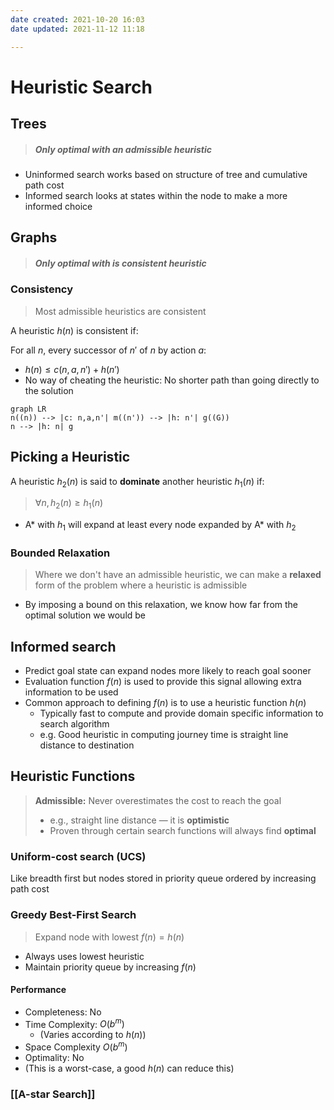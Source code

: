 ```yaml
---
date created: 2021-10-20 16:03
date updated: 2021-11-12 11:18

---
```


# Heuristic Search

## Trees

> ##### Only optimal with an **admissible** heuristic

- Uninformed search works based on structure of tree and cumulative path cost
- Informed search looks at states within the node to make a more informed choice

## Graphs

> ##### Only optimal with is **consistent** heuristic

### Consistency

> Most admissible heuristics are consistent

A heuristic $h(n)$ is consistent if:

For all $n$, every successor of $n'$ of $n$ by action $a$:

- $h(n) \leq c(n, a, n') + h(n')$
- No way of cheating the heuristic: No shorter path than going directly to the solution

```mermaid
graph LR
n((n)) --> |c: n,a,n'| m((n')) --> |h: n'| g((G))
n --> |h: n| g
```

## Picking a Heuristic

A heuristic $h_2(n)$ is said to **dominate** another heuristic $h_1(n)$ if:

> $\forall{n}, h_2(n) \geq h_1(n)$

- A* with $h_1$ will expand at least every node expanded by A* with $h_2$

### Bounded Relaxation

> Where we don't have an admissible heuristic, we can make a **relaxed** form of the problem where a heuristic is admissible

- By imposing a bound on this relaxation, we know how far from the optimal solution we would be

## Informed search

- Predict goal state can expand nodes more likely to reach goal sooner
- Evaluation function $f(n)$ is used to provide this signal allowing extra information to be used
- Common approach to defining $f(n)$ is to use a heuristic function $h(n)$
  - Typically fast to compute and provide domain specific information to search algorithm
  - e.g. Good heuristic in computing journey time is straight line distance to destination

## Heuristic Functions

> **Admissible:** Never overestimates the cost to reach the goal
>
> - e.g., straight line distance — it is **optimistic**
> - Proven through certain search functions will always find **optimal**

### Uniform-cost search (UCS)

Like breadth first but nodes stored in priority queue ordered by increasing path cost

### Greedy Best-First Search

> Expand node with lowest $f(n) = h(n)$

- Always uses lowest heuristic
- Maintain priority queue by increasing $f(n)$

#### Performance

- Completeness: No
- Time Complexity: $O(b^m)$
  - (Varies according to $h(n)$)
- Space Complexity $O(b^m)$
- Optimality: No
- (This is a worst-case, a good $h(n)$ can reduce this)

### [[A-star Search]]
